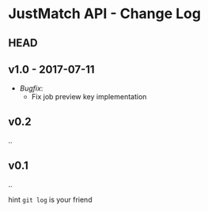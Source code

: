# JustMatch API - Change Log

HEAD
-----------

v1.0 - 2017-07-11
-----------
* _Bugfix_:
  - Fix job preview key implementation


v0.2
-----------
..


v0.1
-----------
..

hint `git log` is your friend
